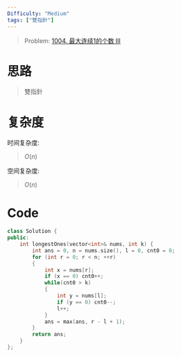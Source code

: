 ```yaml
---
Difficulty: "Medium"
tags: ["雙指針"]
---
```


> Problem: [1004. 最大连续1的个数 III](https://leetcode.cn/problems/max-consecutive-ones-iii/description/)

# 思路

> 雙指針

# 复杂度

时间复杂度:
> $O(n)$

空间复杂度:
> $O(n)$

# Code
```C++
class Solution {
public:
    int longestOnes(vector<int>& nums, int k) {
        int ans = 0, n = nums.size(), l = 0, cnt0 = 0;
        for (int r = 0; r < n; ++r)
        {
            int x = nums[r];
            if (x == 0) cnt0++;
            while(cnt0 > k)
            {
                int y = nums[l];
                if (y == 0) cnt0--;
                l++;
            }
            ans = max(ans, r - l + 1);
        }
        return ans;
    }
};
```
  
